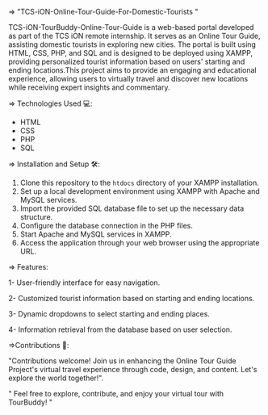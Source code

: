 => "TCS-iON-Online-Tour-Guide-For-Domestic-Tourists "

TCS-iON-TourBuddy-Online-Tour-Guide is a web-based portal developed as part of the TCS iON remote internship. It serves as an Online Tour Guide, assisting domestic tourists in exploring new cities. The portal is built using HTML, CSS, PHP, and SQL and is designed to be deployed using XAMPP, providing personalized tourist information based on users' starting and ending locations.This project aims to provide an engaging and educational experience, allowing users to virtually travel and discover new locations while receiving expert insights and commentary.

=> Technologies Used 💻:

- HTML
- CSS
- PHP
- SQL

=> Installation and Setup 🛠️:

1. Clone this repository to the `htdocs` directory of your XAMPP installation.
2. Set up a local development environment using XAMPP with Apache and MySQL services.
3. Import the provided SQL database file to set up the necessary data structure.
4. Configure the database connection in the PHP files.
5. Start Apache and MySQL services in XAMPP.
6. Access the application through your web browser using the appropriate URL.


=> Features:

1- User-friendly interface for easy navigation.

2- Customized tourist information based on starting and ending locations.

3- Dynamic dropdowns to select starting and ending places.

4- Information retrieval from the database based on user selection.



=>Contributions 👥:
 
"Contributions welcome! Join us in enhancing the Online Tour Guide Project's virtual travel experience through code, design, and content. Let's explore the world together!".


" Feel free to explore, contribute, and enjoy your virtual tour with TourBuddy! "
